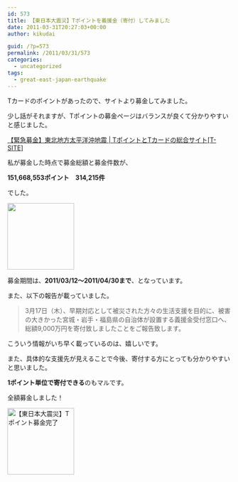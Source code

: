 ```yaml
---
id: 573
title: 【東日本大震災】Tポイントを義援金（寄付）してみました
date: 2011-03-31T20:27:03+00:00
author: kikudai

guid: /?p=573
permalink: /2011/03/31/573
categories:
  - uncategorized
tags:
  - great-east-japan-earthquake
---
```

<!--2116-->


  
Tカードのポイントがあったので、サイトより募金してみました。
  
少し話がそれますが、Tポイントの募金ページはバランスが良くて分かりやすいと感じました。

<a href="https://bit.ly/i0um0e" rel="nofollow">【緊急募金】東北地方太平洋沖地震 | TポイントとTカードの総合サイト[T-SITE]</a>

私が募金した時点で募金総額と募金件数が、

**151,668,553ポイント**　**314,215件**

でした。

[<img src="/wp-content/uploads/2011/03/T-card-bokin-top-150x150.jpg" alt="" title="【東北地方太平洋沖地震】Tポイントの募金（義援金）トップページ" width="150" height="150" class="alignnone size-thumbnail wp-image-574" />](/wp-content/uploads/2011/03/T-card-bokin-top.jpg)

募金期間は、**2011/03/12～2011/04/30まで**、となっています。

また、以下の報告が載っていました。

> 3月17日（木）、早期対応として被災された方々の生活支援を目的に、被害の大きかった宮城・岩手・福島県の自治体が設置する義援金受付窓口へ、総額9,000万円を寄付致しましたことをご報告致します。

こういう情報がいち早く載っているのは、嬉しいです。
  
また、具体的な支援先が見えることで今後、寄付する方にとっても分かりやすいと思いました。

**1ポイント単位で寄付できる**のもマルです。
  
全額募金しました！
  
[<img src="/wp-content/uploads/2011/03/T-point-kifu-150x150.jpg" alt="【東日本大震災】Tポイント募金完了" width="150" height="150" class="alignnone size-thumbnail wp-image-575" />](/wp-content/uploads/2011/03/T-point-kifu.jpg)